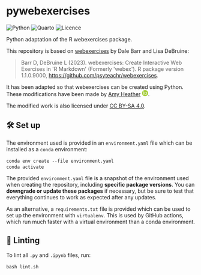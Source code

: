 # pywebexercises

![Python](https://img.shields.io/badge/-python-black?style=for-the-badge&logoColor=white&logo=python&color=3776AB)
![Quarto](https://img.shields.io/badge/-Quarto-black?style=for-the-badge&logoColor=white&logo=quarto&color=0A0A0A)
![Licence](https://licensebuttons.net/l/by-sa/4.0/88x31.png)

Python adaptation of the R webexercises package.

This repository is based on [webexercises](https://github.com/PsyTeachR/webexercises) by Dale Barr and Lisa DeBruine:

> Barr D, DeBruine L (2023). webexercises: Create Interactive Web Exercises in 'R Markdown' (Formerly 'webex'). R package version 1.1.0.9000, https://github.com/psyteachr/webexercises.

It has been adapted so that webexercises can be created using Python. These modifications have been made by [Amy Heather](https://github.com/amyheather) [![ORCID ID](assets/orcid.png)](https://orcid.org/0000-0002-6596-3479).

The modified work is also licensed under [CC BY-SA 4.0](https://creativecommons.org/licenses/by-sa/4.0/).

## 🛠️ Set up

The environment used is provided in an `environment.yaml` file which can be installed as a `conda` environment:

```
conda env create --file environment.yaml
conda activate
```

The provided `environment.yaml` file is a snapshot of the environment used when creating the repository, including **specific package versions**. You can **downgrade or update these packages** if necessary, but be sure to test that everything continues to work as expected after any updates.

As an alternative, a `requirements.txt` file is provided which can be used to set up the environment with `virtualenv`. This is used by GitHub actions, which run much faster with a virtual environment than a conda environment.

## 🔎 Linting

To lint all `.py` and `.ipynb` files, run:

```
bash lint.sh
```